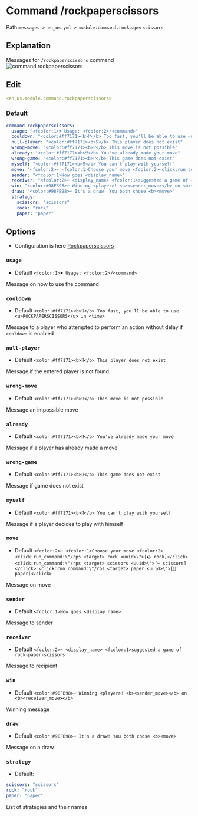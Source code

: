 # Command /rockpaperscissors
Path `messages > en_us.yml > module.command.rockpaperscissors`

## Explanation
Messages for `/rockpaperscissors` command
![command rockpaperscissors](/commandrockpaperscissors.png)

## Edit
```yaml
<en_us.module.command.rockpaperscissors>
```

### Default
```yaml
command-rockpaperscissors:
  usage: "<fcolor:1>⚑ Usage: <fcolor:2>/<command>"
  cooldown: "<color:#ff7171><b>⁉</b> Too fast, you'll be able to use <u>ROCKPAPERSCISSORS</u> in <time>"
  null-player: "<color:#ff7171><b>⁉</b> This player does not exist"
  wrong-move: "<color:#ff7171><b>⁉</b> This move is not possible"
  already: "<color:#ff7171><b>⁉</b> You've already made your move"
  wrong-game: "<color:#ff7171><b>⁉</b> This game does not exist"
  myself: "<color:#ff7171><b>⁉</b> You can't play with yourself"
  move: "<fcolor:2>✂ <fcolor:1>Choose your move <fcolor:2><click:run_command:\"/rps <target> rock <uuid>\">[🪨 rock]</click> <click:run_command:\"/rps <target> scissors <uuid>\">[✂ scissors]</click> <click:run_command:\"/rps <target> paper <uuid>\">[🧻 paper]</click>"
  sender: "<fcolor:1>Now goes <display_name>"
  receiver: "<fcolor:2>✂ <display_name> <fcolor:1>suggested a game of rock-paper-scissors"
  win: "<color:#98FB98>✂ Winning <player>! <b><sender_move></b> on <b><receiver_move></b>"
  draw: "<color:#98FB98>✂ It's a draw! You both chose <b><move>"
  strategy:
    scissors: "scissors"
    rock: "rock"
    paper: "paper"
```

## Options

- Configuration is here [Rockpaperscissors](/en/config/module/command/command-rockpaperscissors/)

### `usage`
- Default `<fcolor:1>⚑ Usage: <fcolor:2>/<command>`

Message on how to use the command

### `cooldown`
- Default `<color:#ff7171><b>⁉</b> Too fast, you'll be able to use <u>ROCKPAPERSCISSORS</u> in <time>`

Message to a player who attempted to perform an action without delay if `cooldown` is enabled

### `null-player`
- Default `<color:#ff7171><b>⁉</b> This player does not exist`

Message if the entered player is not found

### `wrong-move`
- Default `<color:#ff7171><b>⁉</b> This move is not possible`

Message an impossible move

### `already`
- Default `<color:#ff7171><b>⁉</b> You've already made your move`

Message if a player has already made a move

### `wrong-game`
- Default `<color:#ff7171><b>⁉</b> This game does not exist`

Message if game does not exist

### `myself`
- Default `<color:#ff7171><b>⁉</b> You can't play with yourself`

Message if a player decides to play with himself

### `move`
- Default `<fcolor:2>✂ <fcolor:1>Choose your move <fcolor:2><click:run_command:\"/rps <target> rock <uuid>\">[🪨 rock]</click> <click:run_command:\"/rps <target> scissors <uuid>\">[✂ scissors]</click> <click:run_command:\"/rps <target> paper <uuid>\">[🧻 paper]</click>`

Message on move

### `sender`
- Default `<fcolor:1>Now goes <display_name>`

Message to sender

### `receiver`
- Default `<fcolor:2>✂ <display_name> <fcolor:1>suggested a game of rock-paper-scissors`

Message to recipient

### `win`
- Default `<color:#98FB98>✂ Winning <player>! <b><sender_move></b> on <b><receiver_move></b>`

Winning message

### `draw`
- Default `<color:#98FB98>✂ It's a draw! You both chose <b><move>`

Message on a draw

### `strategy`
- Default:
```yaml
scissors: "scissors"
rock: "rock"
paper: "paper"
```

List of strategies and their names


